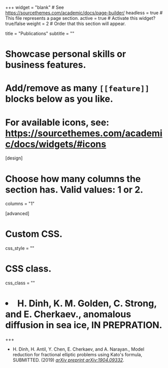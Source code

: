 +++
widget = "blank"  # See https://sourcethemes.com/academic/docs/page-builder/
headless = true  # This file represents a page section.
active = true  # Activate this widget? true/false
weight = 2  # Order that this section will appear.

title = "Publications"
subtitle = ""

# Showcase personal skills or business features.
# 
# Add/remove as many `[[feature]]` blocks below as you like.
# 
# For available icons, see: https://sourcethemes.com/academic/docs/widgets/#icons

[design]
  # Choose how many columns the section has. Valid values: 1 or 2.
  columns = "1"
  
[advanced]
 # Custom CSS. 
 css_style = ""
 
 # CSS class.
 css_class = ""

# <li> H. Dinh, K. M. Golden, C. Strong, and E. Cherkaev., anomalous diffusion in sea ice, IN PREPRATION.

+++

<ul>
<li> H. Dinh, H. Antil, Y. Chen, E. Cherkaev, and A. Narayan., Model reduction for fractional elliptic problems using Kato's formula, SUBMITTED. (2019) <i><a href="https://arxiv.org/abs/1904.09332">arXiv preprint arXiv:1904.09332</a></i>.
</ul>
